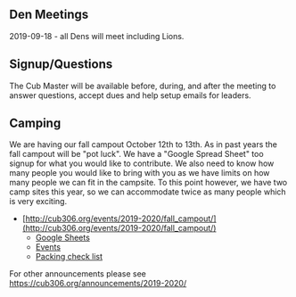 ## Den Meetings
2019-09-18 - all Dens will meet including Lions.

## Signup/Questions
The Cub Master will be available before, during, and after the meeting to answer questions, accept dues and help setup emails for leaders.

## Camping
We are having our fall campout October 12th to 13th. As in past years the fall campout will be "pot luck". We have a "Google Spread Sheet" too signup for what you would like to contribute. We also need to know how many people you would like to bring with you as we have limits on how many people we can fit in the campsite. To this point however, we have two camp sites this year, so we can accommodate twice as many people which is very exciting.

* [http://cub306.org/events/2019-2020/fall_campout/](http://cub306.org/events/2019-2020/fall_campout/)
    * [Google Sheets](https://docs.google.com/spreadsheets/d/1IAuq2qHt56jJ-GRMijWZ3MTtM-7Ol4he-tMJhk79JZw/edit#gid=390737748)
    * [Events](http://cub306.org/events/2019-2020/fall_campout/schedule.md)
    * [Packing check list](http://cub306.org/events/2019-2020/fall_campout/checklist.md)

For other announcements please see https://cub306.org/announcements/2019-2020/
